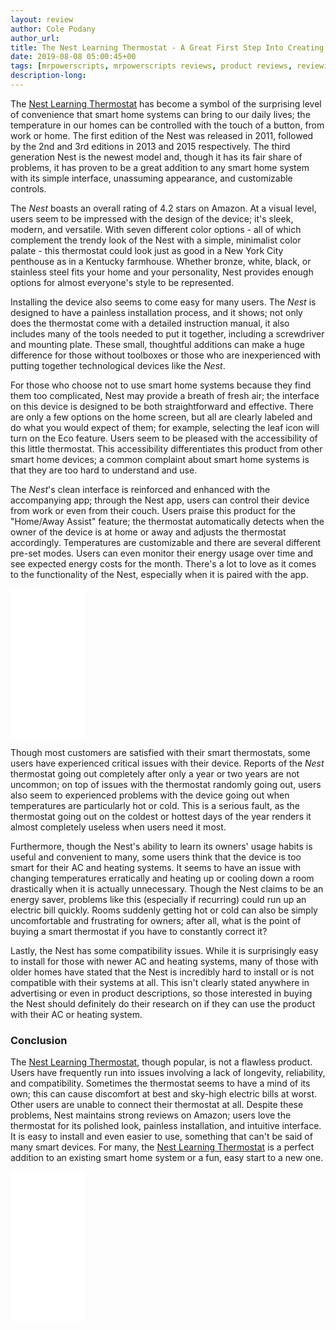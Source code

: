 ```yaml
---
layout: review
author: Cole Podany
author_url: 
title: The Nest Learning Thermostat - A Great First Step Into Creating A Smart Home
date: 2019-08-08 05:00:45+00
tags: [mrpowerscripts, mrpowerscripts reviews, product reviews, reviewing amazon products, amazon product]
description-long: 
---
```


The [Nest Learning Thermostat](https://www.amazon.com/Nest-T3007ES-Thermostat-Temperature-Generation/dp/B0131RG6VK/ref=as_li_ss_tl?keywords=The+Nest+Learning+Thermostat&qid=1565287838&s=gateway&sr=8-2&linkCode=ll1&tag=mrpowerscript-20&linkId=9f05aeae9a2639a03fb4f60acc11cd27&language=en_US) has become a symbol of the surprising level of convenience that smart home systems can bring to our daily lives; the temperature in our homes can be controlled with the touch of a button, from work or home. The first edition of the Nest was released in 2011, followed by the 2nd and 3rd editions in 2013 and 2015 respectively. The third generation Nest is the newest model and, though it has its fair share of problems, it has proven to be a great addition to any smart home system with its simple interface, unassuming appearance, and customizable controls.

The *Nest* boasts an overall rating of 4.2 stars on Amazon. At a visual level, users seem to be impressed with the design of the device; it's sleek, modern, and versatile. With seven different color options - all of which complement the trendy look of the Nest with a simple, minimalist color palate - this thermostat could look just as good in a New York City penthouse as in a Kentucky farmhouse.  Whether bronze, white, black, or stainless steel fits your home and your personality, Nest provides enough options for almost everyone's style to be represented.

Installing the device also seems to come easy for many users. The *Nest* is designed to have a painless installation process, and it shows; not only does the thermostat come with a detailed instruction manual, it also includes many of the tools needed to put it together, including a screwdriver and mounting plate. These small, thoughtful additions can make a huge difference for those without toolboxes or those who are inexperienced with putting together technological devices like the *Nest*.

For those who choose not to use smart home systems because they find them too complicated, Nest may provide a breath of fresh air; the interface on this device is designed to be both straightforward and effective. There are only a few options on the home screen, but all are clearly labeled and do what you would expect of them; for example, selecting the leaf icon will turn on the Eco feature. Users seem to be pleased with the accessibility of this little thermostat. This accessibility differentiates this product from other smart home devices; a common complaint about smart home systems is that they are too hard to understand and use.

The *Nest*'s clean interface is reinforced and enhanced with the accompanying app; through the Nest app, users can control their device from work or even from their couch. Users praise this product for the "Home/Away Assist" feature; the thermostat automatically detects when the owner of the device is at home or away and adjusts the thermostat accordingly. Temperatures are customizable and there are several different pre-set modes. Users can even monitor their energy usage over time and see expected energy costs for the month. There's a lot to love as it comes to the functionality of the Nest, especially when it is paired with the app.

<iframe style="width:120px;height:240px;" marginwidth="0" marginheight="0" scrolling="no" frameborder="0" src="//ws-na.amazon-adsystem.com/widgets/q?ServiceVersion=20070822&OneJS=1&Operation=GetAdHtml&MarketPlace=US&source=ss&ref=as_ss_li_til&ad_type=product_link&tracking_id=mrpowerscript-20&language=en_US&marketplace=amazon&region=US&placement=B0131RG6VK&asins=B0131RG6VK&linkId=966c7f49bd79c638b49395924e92fd65&show_border=true&link_opens_in_new_window=true"></iframe>

Though most customers are satisfied with their smart thermostats, some users have experienced critical issues with their device. Reports of the *Nest* thermostat going out completely after only a year or two years are not uncommon; on top of issues with the thermostat randomly going out, users also seem to experienced problems with the device going out when temperatures are particularly hot or cold. This is a serious fault, as the thermostat going out on the coldest or hottest days of the year renders it almost completely useless when users need it most.

Furthermore, though the Nest's ability to learn its owners' usage habits is useful and convenient to many, some users think that the device is too smart for their AC and heating systems. It seems to have an issue with changing temperatures erratically and heating up or cooling down a room drastically when it is actually unnecessary. Though the Nest claims to be an energy saver, problems like this (especially if recurring) could run up an electric bill quickly. Rooms suddenly getting hot or cold can also be simply uncomfortable and frustrating for owners; after all, what is the point of buying a smart thermostat if you have to constantly correct it?
 
Lastly, the Nest has some compatibility issues. While it is surprisingly easy to install for those with newer AC and heating systems, many of those with older homes have stated that the Nest is incredibly hard to install or is not compatible with their systems at all. This isn't clearly stated anywhere in advertising or even in product descriptions, so those interested in buying the Nest should definitely do their research on if they can use the product with their AC or heating system.

### Conclusion

The [Nest Learning Thermostat](https://www.amazon.com/Nest-T3007ES-Thermostat-Temperature-Generation/dp/B0131RG6VK/ref=as_li_ss_tl?keywords=The+Nest+Learning+Thermostat&qid=1565287838&s=gateway&sr=8-2&linkCode=ll1&tag=mrpowerscript-20&linkId=9f05aeae9a2639a03fb4f60acc11cd27&language=en_US), though popular, is not a flawless product. Users have frequently run into issues involving a lack of longevity, reliability, and compatibility. Sometimes the thermostat seems to have a mind of its own; this can cause discomfort at best and sky-high electric bills at worst. Other users are unable to connect their thermostat at all. Despite these problems, Nest maintains strong reviews on Amazon; users love the thermostat for its polished look, painless installation, and intuitive interface. It is easy to install and even easier to use, something that can't be said of many smart devices. For many, the [Nest Learning Thermostat](https://www.amazon.com/Nest-T3007ES-Thermostat-Temperature-Generation/dp/B0131RG6VK/ref=as_li_ss_tl?keywords=The+Nest+Learning+Thermostat&qid=1565287838&s=gateway&sr=8-2&linkCode=ll1&tag=mrpowerscript-20&linkId=9f05aeae9a2639a03fb4f60acc11cd27&language=en_US) is a perfect addition to an existing smart home system or a fun, easy start to a new one.

<iframe style="width:120px;height:240px;" marginwidth="0" marginheight="0" scrolling="no" frameborder="0" src="//ws-na.amazon-adsystem.com/widgets/q?ServiceVersion=20070822&OneJS=1&Operation=GetAdHtml&MarketPlace=US&source=ss&ref=as_ss_li_til&ad_type=product_link&tracking_id=mrpowerscript-20&language=en_US&marketplace=amazon&region=US&placement=B0131RG6VK&asins=B0131RG6VK&linkId=966c7f49bd79c638b49395924e92fd65&show_border=true&link_opens_in_new_window=true"></iframe>